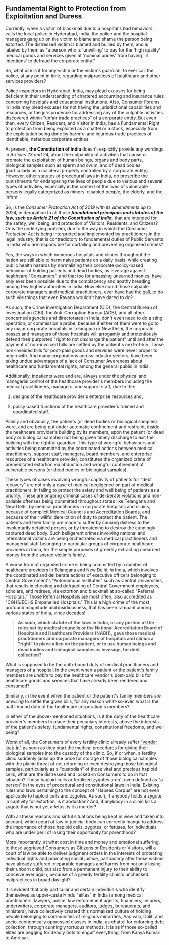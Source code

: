 ## Fundamental Right to Protection from Exploitation and Duress

Currently, when a victim of blackmail due to a hospital's bad behaviors, calls the local police in Hyderabad, India, the police and the hospital managers gang up on the victim to blame and shame the person being extorted. The distressed victim is blamed and bullied by them, and is labeled by them as "a person who is 'unwilling' to pay for the 'high quality' medical goods and services given at 'nominal prices' from having 'ill intentions' to defraud the corporate entity." 

So, what use is it for any victim or the victim's guardian, to ever call the police, at any point in time, regarding malpractices of healthcare and other services providers?

Police inspectors in Hyderabad, India, may plead excuses for being deficient in their understanding of chartered accounting and insurance rules concerning hospitals and educational institutions. Also, Consumer Forums in India may plead excuses for not having the jurisdictional capabilities and resources, or the jurisprudence for addressing any of the culpable activities discovered within "unfair trade practices" of a corporate entity. But even then, every Citizen, Resident, and Visitor in India, has a Fundamental Right to protection from being exploited as a chattel or a stock, especially from the exploitation being done by harmful and injurious trade practices of identifiable, nefarious corporate entities.  

At present, **the Constitution of India** doesn't explicitly provide any wordings in *Articles 23 and 24,* about the culpability of activities that cause or promote the exploitation of human beings, organs and body parts, biological samples such as sperm and ovum, and of dead bodies (particularly as a collateral property controlled by a corporate entity). However, other statutes of procedural laws in India, do prescribe the punishments for endangering the lives of people due to various and several types of activities, especially in the context of the lives of vulnerable persons legally categorized as minors, disabled people, the elderly, and the infirm. 

So, is the *Consumer Protection Act of 2019 with its amendments up to 2024,* in derogation to all those ***foundational principals and statutes of the law, such as Article 21 of the Constitution of India,*** that are intended for the safety, well being, and protection of Visitors, Residents, and Citizens? Or is the underlying problem, due to the way in which the *Consumer Protection Act* is being interpreted and implemented by practitioners in the legal industry, that is contradictory to fundamental duties of Public Servants in India who are responsible for curtailing and preventing organized crimes? 

Yes, the ways in which numerous hospitals and clinics throughout the nation are still able to harm naive patients on a daily basis, while creating public health hazards by normalizing their corporate-policy-based behaviour of holding patients and dead bodies, as leverage against healthcare "Consumers", and that too for amassing unearned monies, have only ever been possible due to the complacency and apathy breading among few higher authorities in India. How else could those culpable corporate managers and medical practitioners, ever have had the gall, to do such vile things that even Ravana wouldn't have dared to do? 

As such, the Crime Investigation Department (CID), the Central Bureau of Investigation (CBI), the Anti-Corruption Bureau (ACB), and all other concerned agencies and directorates in India, don't even need to do a sting operation, or commission a probe, because if either of them were to go to any major corporate hospitals in Telangana or New Delhi, the corporate bosses and managers of those hospitals will arrogantly and pretentiously defend their purported "right to not discharge the patient" until and after the payment of non-invoiced bills are settled by the patient's next-of-kin. Those non-invoiced bills for post-paid goods and services were never proper to begin with. And many corporations across industry sectors, have been taking undue advantages of a lack of Consumer Awareness about healthcare and fundamental rights, among the general public in India. 

Additionally, inpatients were and are, always under the physical and managerial control of the healthcare provider's members including the medical practitioners, managers, and support staff, due to the: 

1. designs of the healthcare provider's enterprise resources and,  

2. policy based functions of the healthcare provider's trained and coordinated staff. 

Plainly and obviously, the patients (or dead bodies or biological samples) were, and are being put under automatic confinement and restraint, inside the healthcare provider's building by its members, upon the patient (or dead body or biological samples) not being given timely discharge to exit the building with the rightful guardian. This type of wrongful behaviours and activities being committed by the coordinated actions between medical practitioners, support staff, managers, board members, and enterprise resources of a healthcare provider, constitutes the organized crime of premeditated extortion via abduction and wrongful confinement of vulnerable persons (or dead bodies or biological samples). 

These types of cases involving wrongful captivity of patients for "debt recovery" are not only a case of medical negligence on part of medical practitioners, in failing to protect the safety and well being of patients as a priority. These are ongoing criminal cases of deliberate violations and non-bailable offenses being committed throughout states like Telangana and New Delhi, by medical practitioners in corporate hospitals and clinics, because of complicit Medical Councils and Accreditation Boards, and because of their willful dereliction of duty to protect the patient. The patients and their family are made to suffer by causing distress to the involuntarily detained person, or by threatening to destroy the cunningly captured dead body. Such belligerent crimes involving national and international victims are being orchestrated via medical practitioners and managerial staff belonging to particular groups of corporate healthcare providers in India, for the simple purposes of greedily extracting unearned money from the snared victim's family. 

A worse form of organized crime is being committed by a number of healthcare providers in Telangana and New Delhi, in India, which involves the coordinated and deliberate actions of executive officers belonging to Central Government's "Autonomous Institutes" such as Central Universities, that results in cheating and defrauding of Central Government employees, scholars, and retirees, via extortion and blackmail at so-called "Referral Hospitals." Those Referral Hospitals are most often, also accredited as "CGHS/ECHS Empanelled Hospitals." This is a high crime of the most profound magnitude and insidiousness, that has been rampant among various states of India, since decades!  

>**As such, which statute of the laws in India, or any portion of the rules set by medical councils or the National Accreditation Board of Hospitals and Healthcare Providers (NABH), gave those medical practitioners and corporate managers of hospitals and clinics a "right" to place a lien on the patient, or to use human beings and dead bodies and biological samples as leverage, for debt collection?** 

What is supposed to be the oath-bound duty of medical practitioners and managers of a hospital, in the event when a patient or the patient's family members are *unable* to pay the healthcare vendor's post-paid bills for healthcare goods and services that have already been rendered and consumed? 

Similarly, in the event when the patient or the patient's family members are *unwilling* to settle the given bills, for any reason what-so-ever, what is the oath-bound duty of the healthcare corporation's members? 

In either of the above-mentioned situations, is it the duty of the healthcare provider's members to place their pecuniary interests, above the interests of the patient's safety, fundamental rights, constitutional freedoms, and well being?  

Worst of all, the Consumers of every fertility clinic already suffer ["vendor lock-in"](https://en.wikipedia.org/wiki/Vendor_lock-in) as soon as they start the medical procedures for giving their biological samples into the custody of the clinic. So, if or when, a fertility clinic suddenly jacks up the price for storage of those biological samples with the placid threat of not returning or even destroying those biological samples, particularly as a "custodian" of those vital and precious haploid cells, what are the distressed and locked-in Consumers to do in that situation? Those haploid cells or fertilized zygotes aren't even defined as "a person" in the eyes of procedural and constitutional laws in India. Existing rules and laws pertaining to the concept of "Habeas Corpus" are not even applicable to haploid cells and zygotes. As such, if anybody holds a zygote in captivity for extortion, is it abduction? And, if anybody in a clinic kills a zygote that is not yet a fetus, is it a murder? 

With all these reasons and sinful situations being kept in view and taken into account, which court of law or judicial body can correctly mange to address the importance of those haploid cells, zygotes, or fetuses, for individuals who are under peril of losing their opportunity for parenthood? 

More importantly, at what cost in time and money and emotional suffering, to those aggrieved Consumers as Citizens or Residents or Visitors, will a court of law be able to deliver judgment orders in the interests of protecting individual rights and promoting social justice, particularly after those victims have already suffered irreparable damages and harms from not only losing their unborn child, but also from a permanent injury to their ability to conceive ever again, because of a greedy fertility clinic's unchecked malpractices in broad daylight? 

It is evident that only particular and certain individuals who identify themselves as upper-caste Hindu "elites" in India (among medical practitioners, lawyers, police, law enforcement agents, financiers, insurers, underwriters, corporate managers, auditors, judges, bureaucrats, and ministers), have collectively created this normalized culture of holding people belonging to communities of religious minorities, Aadivasi, Dalit, and socio-economically oppressed classes in India, as chattel for enforcing debt collection, through cunningly tortuous methods. It is as if those so-called elites are begging for deadly riots to engulf everything, from Kanya Kumari to Amritsar.  